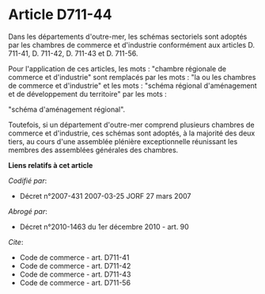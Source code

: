 # Article D711-44

Dans les départements d'outre-mer, les schémas sectoriels sont adoptés par les chambres de commerce et d'industrie
conformément aux articles D. 711-41, D. 711-42, D. 711-43 et D. 711-56.

Pour l'application de ces articles, les mots : "chambre régionale de commerce et d'industrie" sont remplacés par les mots :
"la ou les chambres de commerce et d'industrie" et les mots : "schéma régional d'aménagement et de développement du
territoire" par les mots :

"schéma d'aménagement régional".

Toutefois, si un département d'outre-mer comprend plusieurs chambres de commerce et d'industrie, ces schémas sont adoptés, à
la majorité des deux tiers, au cours d'une assemblée plénière exceptionnelle réunissant les membres des assemblées générales
des chambres.

**Liens relatifs à cet article**

_Codifié par_:

  - Décret n°2007-431 2007-03-25 JORF 27 mars 2007

_Abrogé par_:

  - Décret n°2010-1463 du 1er décembre 2010 - art. 90

_Cite_:

  - Code de commerce - art. D711-41
  - Code de commerce - art. D711-42
  - Code de commerce - art. D711-43
  - Code de commerce - art. D711-56
